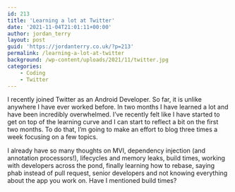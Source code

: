 ```yaml
---
id: 213
title: 'Learning a lot at Twitter'
date: '2021-11-04T21:01:11+00:00'
author: jordan_terry
layout: post
guid: 'https://jordanterry.co.uk/?p=213'
permalink: /learning-a-lot-at-twitter
background: /wp-content/uploads/2021/11/twitter.jpg
categories:
    - Coding
    - Twitter
---
```


I recently joined Twitter as an Android Developer. So far, it is unlike anywhere I have ever worked before. In two months I have learned a lot and have been incredibly overwhelmed. I’ve recently felt like I have started to get on top of the learning curve and I can start to reflect a bit on the first two months. To do that, I’m going to make an effort to blog three times a week focusing on a few topics.

I already have so many thoughts on MVI, dependency injection (and annotation processors!), lifecycles and memory leaks, build times, working with developers across the pond, finally learning how to rebase, saying phab instead of pull request, senior developers and not knowing everything about the app you work on. Have I mentioned build times?